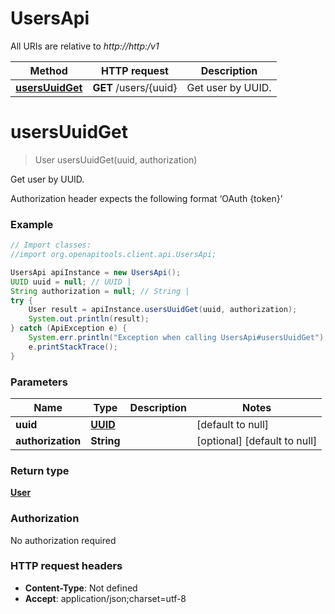 # UsersApi

All URIs are relative to *http://http:/v1*

Method | HTTP request | Description
------------- | ------------- | -------------
[**usersUuidGet**](UsersApi.md#usersUuidGet) | **GET** /users/{uuid} | Get user by UUID.


<a name="usersUuidGet"></a>
# **usersUuidGet**
> User usersUuidGet(uuid, authorization)

Get user by UUID.

Authorization header expects the following format ‘OAuth {token}’

### Example
```java
// Import classes:
//import org.openapitools.client.api.UsersApi;

UsersApi apiInstance = new UsersApi();
UUID uuid = null; // UUID | 
String authorization = null; // String | 
try {
    User result = apiInstance.usersUuidGet(uuid, authorization);
    System.out.println(result);
} catch (ApiException e) {
    System.err.println("Exception when calling UsersApi#usersUuidGet");
    e.printStackTrace();
}
```

### Parameters

Name | Type | Description  | Notes
------------- | ------------- | ------------- | -------------
 **uuid** | [**UUID**](.md)|  | [default to null]
 **authorization** | **String**|  | [optional] [default to null]

### Return type

[**User**](User.md)

### Authorization

No authorization required

### HTTP request headers

 - **Content-Type**: Not defined
 - **Accept**: application/json;charset=utf-8

